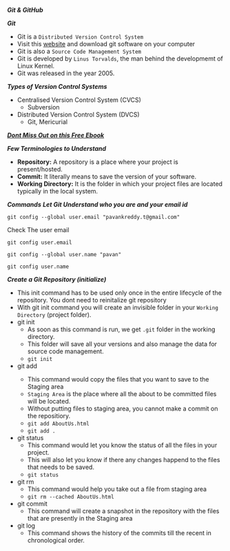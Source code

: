 ***Git &  GitHub***

***Git***
- Git is a ```Distributed Version Control System```
- Visit this [website](https://git-scm.com/) and download git software on your computer
- Git is also a ```Source Code Management System```
- Git is developed by ```Linus Torvalds```, the man behind the developmemt of Linux Kernel.
- Git was released in the year 2005.

***Types of Version Control Systems***

- Centralised Version Control System (CVCS)
    - Subversion
- Distributed Version Control System (DVCS)
    - Git, Mericurial

***[Dont Miss Out on this Free Ebook](https://git-scm.com/book/en/v2)***

***Few Terminologies to Understand***
- **Repository:** A repository is a place where your project is present/hosted.
- **Commit:** It literally means to save the version of your software.
- **Working Directory:** It is the folder in which your project files are located typically in the local system. 

***Commands***
***Let Git Understand who you are and your email id***
```git
git config --global user.email "pavankreddy.t@gmail.com"
```

Check The user email
```git
git config user.email
```
```git
git config --global user.name "pavan"
```
```git
git config user.name
```

***Create a Git Repository (initialize)***
- This init command has to be  used only once in the entire lifecycle of the repository. You dont need to reinitalize git repository
- With git init command you will create an invisible folder in your ```Working Directory``` (project folder).
- git init
    - As soon as this command is run, we get ```.git``` folder in the working directory.
    - This folder will save all your versions and also manage the data for source code management.
    - ```git init```
- git add <fileName>
    - This command would copy the files that you want to save to the Staging area
    - ```Staging Area``` is the place where all the about to be committed files will be located.
    - Without putting files to staging area, you cannot make a commit on the repositiory.
    - ```git add AboutUs.html```
    - ```git add .```
- git status
    - This command would let you know the status of all the files in your project. 
    - This will also let you know if there any changes happend to the files that needs to be saved.
    - ```git status```
- git rm
    - This command would help you take out a file from staging area
    - ```git rm --cached AboutUs.html```
- git commit
    - This command will create a snapshot in the repository with the files that are presently in the Staging area
- git log
    - This command shows the history of the commits till the recent in chronological order.
    











